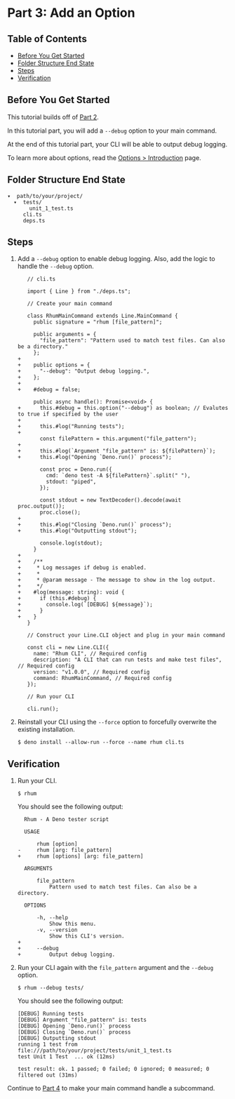 # Part 3: Add an Option

## Table of Contents

- [Before You Get Started](#before-you-get-started)
- [Folder Structure End State](#folder-structure-end-state)
- [Steps](#steps)
- [Verification](#verification)

## Before You Get Started

This tutorial builds off of
[Part 2](/line/v1.x/tutorials/creating-a-cli/subcommand-clis/part-2-add-an-argument).

In this tutorial part, you will add a `--debug` option to your main command.

At the end of this tutorial part, your CLI will be able to output debug logging.

To learn more about options, read the
[Options > Introduction](/line/v1.x/tutorials/options/introduction) page.

## Folder Structure End State

```text
▾  path/to/your/project/
  ▾  tests/
       unit_1_test.ts
     cli.ts
     deps.ts
```

## Steps

1. Add a `--debug` option to enable debug logging. Also, add the logic to handle
   the `--debug` option.

   ```diff-typescript
      // cli.ts

      import { Line } from "./deps.ts";

      // Create your main command

      class RhumMainCommand extends Line.MainCommand {
        public signature = "rhum [file_pattern]";

        public arguments = {
          "file_pattern": "Pattern used to match test files. Can also be a directory."
        };
   +
   +    public options = {
   +      "--debug": "Output debug logging.",
   +    };
   +
   +    #debug = false;

        public async handle(): Promise<void> {
   +      this.#debug = this.option("--debug") as boolean; // Evalutes to true if specified by the user
   +
   +      this.#log("Running tests");
   +
          const filePattern = this.argument("file_pattern");
   +
   +      this.#log(`Argument "file_pattern" is: ${filePattern}`);
   +      this.#log("Opening `Deno.run()` process");

          const proc = Deno.run({
            cmd: `deno test -A ${filePattern}`.split(" "),
            stdout: "piped",
          });

          const stdout = new TextDecoder().decode(await proc.output());
          proc.close();
   +
   +      this.#log("Closing `Deno.run()` process");
   +      this.#log("Outputting stdout");

          console.log(stdout);
        }
   +
   +    /**
   +     * Log messages if debug is enabled.
   +     *
   +     * @param message - The message to show in the log output.
   +     */
   +    #log(message: string): void {
   +      if (this.#debug) {
   +        console.log(`[DEBUG] ${message}`);
   +      }
   +    }
      }

      // Construct your Line.CLI object and plug in your main command

      const cli = new Line.CLI({
        name: "Rhum CLI", // Required config
        description: "A CLI that can run tests and make test files", // Required config
        version: "v1.0.0", // Required config
        command: RhumMainCommand, // Required config
      });

      // Run your CLI

      cli.run();
   ```

2. Reinstall your CLI using the `--force` option to forcefully overwrite the
   existing installation.

   ```shell
   $ deno install --allow-run --force --name rhum cli.ts
   ```

## Verification

1. Run your CLI.

   ```shell
   $ rhum
   ```

   You should see the following output:

   ```diff-text
     Rhum - A Deno tester script

     USAGE

         rhum [option]
   -     rhum [arg: file_pattern]
   +     rhum [options] [arg: file_pattern]

     ARGUMENTS

         file_pattern
             Pattern used to match test files. Can also be a directory.

     OPTIONS

         -h, --help
             Show this menu.
         -v, --version
             Show this CLI's version.
   +
   +     --debug
   +         Output debug logging.
   ```

2. Run your CLI again with the `file_pattern` argument and the `--debug` option.

   ```shell
   $ rhum --debug tests/
   ```

   You should see the following output:

   ```text
   [DEBUG] Running tests
   [DEBUG] Argument "file_pattern" is: tests
   [DEBUG] Opening `Deno.run()` process
   [DEBUG] Closing `Deno.run()` process
   [DEBUG] Outputting stdout
   running 1 test from file:///path/to/your/project/tests/unit_1_test.ts
   test Unit 1 Test  ... ok (12ms)

   test result: ok. 1 passed; 0 failed; 0 ignored; 0 measured; 0 filtered out (31ms)
   ```

Continue to
[Part 4](/line/v1.x/tutorials/creating-a-cli/subcommand-clis/part-4-add-a-subcommand)
to make your main command handle a subcommand.
